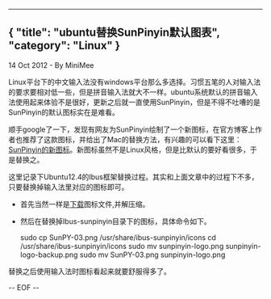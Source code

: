 -----
{
    "title": "ubuntu替换SunPinyin默认图表",
    "category": "Linux"
}
-----

<p class="meta">14 Oct 2012 - By MiniMee</p>

Linux平台下的中文输入法没有windows平台那么多选择。习惯五笔的人对输入法的要求要相对低一些，但是拼音输入法就大不一样。ubuntu系统默认的拼音输入法使用起来体验不是很好，更新之后就一直使用SunPinyin，但是不得不吐嘈的是SunPinyin的默认图标实在是难看。

顺手google了一下，发现有网友为SunPinyin绘制了一个新图标，在官方博客上作者也推荐了这款图标，并给出了Mac的替换方法，有兴趣的可以看下这里：[SunPinyin的新图标](http://yongsun.me/2009/03/sunpinyin%E7%9A%84%E6%96%B0%E5%9B%BE%E6%A0%87/)。新图标虽然不是Linux风格，但是比默认的要好看很多，于是替换之。

这里记录下Ubuntu12.4的Ibus框架替换过程。其实和上面文章中的过程下不多，只要替换掉输入法里对应的图标即可。

- 首先当然一样是[下载](http://chengis.me/fruity/wp-content/uploads/icons/sunpinyin-icon.zip)图标文件,并解压缩。
- 然后在替换掉Ibus-sunpinyin目录下的图标，具体命令如下。

    sudo cp SunPY-03.png /usr/share/ibus-sunpinyin/icons
    cd /usr/share/ibus-sunpinyin/icons
    sudo mv sunpinyin-logo.png sunpinyin-logo-backup.png
    sudo mv SunPY-03.png sunpinyin-logo.png

替换之后使用输入法时图标看起来就要舒服得多了。

-- EOF --
